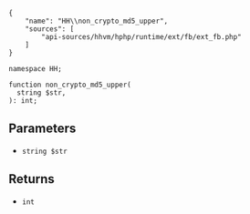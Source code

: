 ``` yamlmeta
{
    "name": "HH\\non_crypto_md5_upper",
    "sources": [
        "api-sources/hhvm/hphp/runtime/ext/fb/ext_fb.php"
    ]
}
```




``` Hack
namespace HH;

function non_crypto_md5_upper(
  string $str,
): int;
```




## Parameters




+ ` string $str `




## Returns




* ` int `
<!-- HHAPIDOC -->
